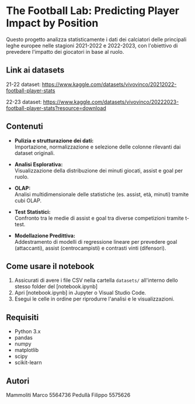 # The Football Lab: Predicting Player Impact by Position

Questo progetto analizza statisticamente i dati dei calciatori delle principali leghe europee nelle stagioni 2021-2022 e 2022-2023, con l'obiettivo di prevedere l'impatto dei giocatori in base al ruolo.
## Link ai datasets
21-22 dataset: https://www.kaggle.com/datasets/vivovinco/20212022-football-player-stats
 
22-23 dataset: https://www.kaggle.com/datasets/vivovinco/20222023-football-player-stats?resource=download

## Contenuti

- **Pulizia e strutturazione dei dati:**  
  Importazione, normalizzazione e selezione delle colonne rilevanti dai dataset originali.

- **Analisi Esplorativa:**  
  Visualizzazione della distribuzione dei minuti giocati, assist e goal per ruolo.

- **OLAP:**  
  Analisi multidimensionale delle statistiche (es. assist, età, minuti) tramite cubi OLAP.

- **Test Statistici:**  
  Confronto tra le medie di assist e goal tra diverse competizioni tramite t-test.

- **Modellazione Predittiva:**  
  Addestramento di modelli di regressione lineare per prevedere goal (attaccanti), assist (centrocampisti) e contrasti vinti (difensori).

## Come usare il notebook

1. Assicurati di avere i file CSV nella cartella `datasets/` all'interno dello stesso folder del [notebook.ipynb]
2. Apri [notebook.ipynb] in Jupyter o Visual Studio Code.
3. Esegui le celle in ordine per riprodurre l'analisi e le visualizzazioni.

## Requisiti

- Python 3.x
- pandas
- numpy
- matplotlib
- scipy
- scikit-learn

## Autori
Mammoliti Marco 5564736
Pedullà Filippo 5575626
